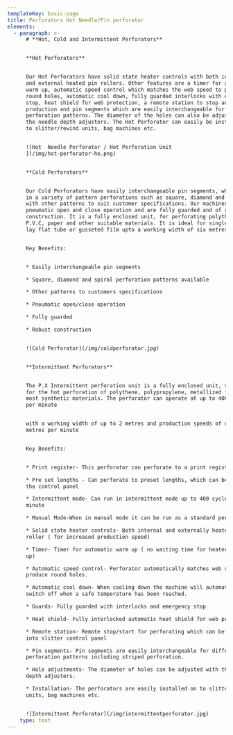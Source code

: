 ```yaml
---
templateKey: basic-page
title: Perforators Hot Needle/Pin perforator
elements:
  - paragraph: >-
      # **Hot, Cold and Intermittent Perforators**


      **Hot Perforators**


      Our Hot Perforators have solid state heater controls with both internal
      and external heated pin rollers. Other features are a timer for automatic
      warm up, automatic speed control which matches the web speed to produce
      round holes, automatic cool down, fully guarded interlocks with emergency
      stop, heat shield for web protection, a remote station to stop and start
      production and pin segments which are easily interchangeable for different
      perforation patterns. The diameter of the holes can also be adjusted with
      the needle depth adjusters. The Hot Perforator can easily be installed on
      to slitter/rewind units, bag machines etc.


      ![Hot  Needle Perforator / Hot Perforation Unit
      ](/img/hot-perforator-he.png)


      **Cold Perforators**


      Our Cold Perforators have easily interchangeable pin segments, which come
      in a variety of pattern perforations such as square, diamond and spiral,
      with other patterns to suit customer specifications. Our machines have a
      pneumatic open and close operation and are fully guarded and of robust
      construction. It is a fully enclosed unit, for perforating polythene,
      P.V.C, paper and other suitable materials. It is ideal for single wound,
      lay flat tube or gusseted film upto a working width of six metres.


      Key Benefits:


      * Easily interchangeable pin segments

      * Square, diamond and spiral perforation patterns available

      * Other patterns to customers specifications

      * Pneumatic open/close operation

      * Fully guarded

      * Robust construction


      ![Cold Perforator](/img/coldperforator.jpg)


      **Intermittent Perforators**


      The P.X Intermittent perforation unit is a fully enclosed unit, suitable
      for the hot perforation of polythene, polypropylene, metallized film and
      most synthetic materials. The perforator can operate at up to 400 cycles
      per minute


      with a working width of up to 2 metres and production speeds of up to 200
      metres per minute


      Key Benefits:


      * Print register- This perforator can perforate to a print register mark

      * Pre set lengths - Can perforate to preset lengths, which can be set on
      the control panel

      * Intermittent mode- Can run in intermittent mode up to 400 cycles per
      minute

      * Manual Mode-When in manual mode it can be run as a standard perforator.

      * Solid state heater controls- Both internal and externally heated pin
      roller ( for increased production speed)

      * Timer- Timer for automatic warm up ( no waiting time for heater to warm
      up)

      * Automatic speed control- Perforator automatically matches web speed to
      produce round holes.

      * Automatic cool down- When cooling down the machine will automatically
      switch off when a safe temperature has been reached.

      * Guards- Fully guarded with interlocks and emergency stop

      * Heat shield- Fully interlocked automatic heat shield for web protection

      * Remote station- Remote stop/start for perforating which can be built
      into slitter control panel

      * Pin segments- Pin segments are easily interchangeable for different
      perforation patterns including striped perforation.

      * Hole adjustments- The diameter of holes can be adjusted with the needle
      depth adjusters.

      * Installation- The perforators are easily installed on to slitter/rewind
      units, bag machines etc.


      ![Intermittent Perforator](/img/intermittentperforator.jpg)
    type: text
---
```


